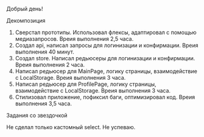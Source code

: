 Добрый день!

Декомпозиция

1. Сверстал прототипы. Использовал флексы, адаптировал с помощью медиазапросов. Вреия выполнения 2,5 часа.
2. Создал api, написал запросы для логинизации и конфирмации. Вреия выполнения 40 минут.
3. Создал store. Написал редьюсеры для логинизации и конфирмации. Вреия выполнения 2 часа.
4. Написал редьюсер для MainPage, логику страницы, взаимодействие с LocalStorage. Вреия выполнения 3 часа.
5. Написал редьюсер для ProfilePage, логику страницы, взаимодействие с LocalStorage. Вреия выполнения 3 часа.
6. Стилизовал приложение, пофиксил баги, оптимизировал код. Вреия выполнения 3,5 часа.

Задания со звездочкой

Не сделал только кастомный select. Не успеваю.

